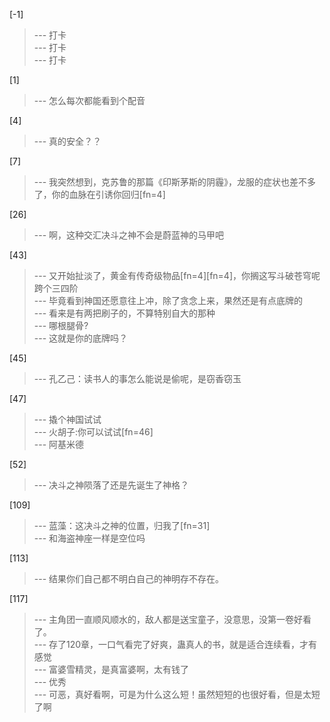 
[-1] 
>--- 打卡<br>
>--- 打卡<br>
>--- 打卡<br>

[1] 
>--- 怎么每次都能看到个配音<br>

[4] 
>--- 真的安全？？<br>

[7] 
>--- 我突然想到，克苏鲁的那篇《印斯茅斯的阴霾》，龙服的症状也差不多了，你的血脉在引诱你回归[fn=4]<br>

[26] 
>--- 啊，这种交汇决斗之神不会是蔚蓝神的马甲吧<br>

[43] 
>--- 又开始扯淡了，黄金有传奇级物品[fn=4][fn=4]，你搁这写斗破苍穹呢跨个三四阶<br>
>--- 毕竟看到神国还愿意往上冲，除了贪念上来，果然还是有点底牌的<br>
>--- 看来是有两把刷子的，不算特别自大的那种<br>
>--- 哪根腿骨?<br>
>--- 这就是你的底牌吗？<br>

[45] 
>--- 孔乙己：读书人的事怎么能说是偷呢，是窃香窃玉<br>

[47] 
>--- 撬个神国试试<br>
>--- 火胡子:你可以试试[fn=46]<br>
>--- 阿基米德<br>

[52] 
>--- 决斗之神陨落了还是先诞生了神格？<br>

[109] 
>--- 蓝藻：这决斗之神的位置，归我了[fn=31]<br>
>--- 和海盗神座一样是空位吗<br>

[113] 
>--- 结果你们自己都不明白自己的神明存不存在。<br>

[117] 
>--- 主角团一直顺风顺水的，敌人都是送宝童子，没意思，没第一卷好看了。<br>
>--- 存了120章，一口气看完了好爽，蛊真人的书，就是适合连续看，才有感觉<br>
>--- 富婆雪精灵，是真富婆啊，太有钱了<br>
>--- 优秀<br>
>--- 可恶，真好看啊，可是为什么这么短！虽然短短的也很好看，但是太短了啊<br>
